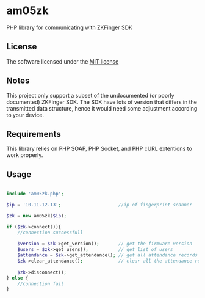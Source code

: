 # am05zk
PHP library for communicating with ZKFinger SDK

## License
The software licensed under the [MIT license](http://opensource.org/licenses/MIT)

## Notes
This project only support a subset of the undocumented (or poorly documented) ZKFinger SDK.
The SDK have lots of version that differs in the transmitted data structure, 
hence it would need some adjustment according to your device.

## Requirements
This library relies on PHP SOAP, PHP Socket, and PHP cURL extentions to work properly.

## Usage

```PHP

include 'am05zk.php';

$ip = '10.11.12.13';                     //ip of fingerprint scanner

$zk = new am05zk($ip);

if ($zk->connect()){
	//connection successfull
	
	$version = $zk->get_version();       // get the firmware version
	$users = $zk->get_users();           // get list of users
	$attendance = $zk->get_attendance(); // get all attendance records in the device
	$zk->clear_attendance();             // clear all the attendance record in the device
	
	$zk->disconnect();
} else {
	//connection fail
}